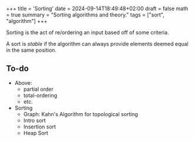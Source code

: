 +++
title = 'Sorting'
date = 2024-09-14T18:49:48+02:00
draft = false
math = true
summary = "Sorting algorithms and theory."
tags = ["sort", "algorithm"]
+++

Sorting is the act of re/ordering an input based off of some criteria.

A sort is _stable_ if the algorithm can always provide elements deemed
equal in the same position.

## To-do

- Above:
  - partial order
  - total-ordering
  - etc.
- Sorting
  - Graph: Kahn's Algorithm for topological sorting
  - Intro sort
  - Insertion sort
  - Heap Sort

